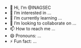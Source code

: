 - 👋 Hi, I’m @INAGSEC
- 👀 I’m interested in ...
- 🌱 I’m currently learning ...
- 💞️ I’m looking to collaborate on ...
- 📫 How to reach me ...
- 😄 Pronouns: ...
- ⚡ Fun fact: ...

<!---
INAGSEC/INAGSEC is a ✨ special ✨ repository because its `README.md` (this file) appears on your GitHub profile.
You can click the Preview link to take a look at your changes.
--->
